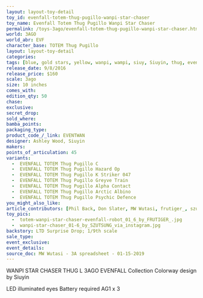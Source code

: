 ```yaml
---
layout: layout-toy-detail 
toy_id: evenfall-totem-thug-pugillo-wanpi-star-chaser
toy_name: Evenfall Totem Thug Pugillo Wanpi Star Chaser
permalink: /toys-3ago/evenfall-totem-thug-pugillo-wanpi-star-chaser.html
world: 3AGO
world_abr: EVF
character_base: TOTEM Thug Pugillo
layout: layout-toy-detail
categories: 
tags: [blue, gold stars, yellow, wanpi, wampi, siuy, Siuyin, thug, evenfall]
release_date: 9/8/2016
release_price: $160 
scale: 3ago
size: 10 inches
comes_with: 
edition_qty: 50
chase: 
exclusive: 
secret_drop: 
sold_where: 
bamba_points: 
packaging_type: 
product_code_/_link: EVENTWAN
designer: Ashley Wood, Siuyin
makers: 
points_of_articulation: 45
variants: 
  -  EVENFALL TOTEM Thug Pugillo C
  -  EVENFALL TOTEM Thug Pugillo Hazard Op
  -  EVENFALL TOTEM Thug Pugillo K Striker 047
  -  EVENFALL TOTEM Thug Pugillo Greyve Train
  -  EVENFALL TOTEM Thug Pugillo Alpha Contact
  -  EVENFALL TOTEM Thug Pugillo Arctic Albino 
  -  EVENFALL TOTEM Thug Pugillo Psychic Defence
you_might_also_like: 
article_contributors: [Phil Back, Don Slater, MW Wutasi, frutiger_, szutsung]
toy_pics: 
  -  totem-wanpi-star-chaser-evenfall-robot_01_6_by_FRUTIGER_.jpg
  -  wanpi-star-chaser_01-6_by_SZUTSUNG_via_instagram.jpg
backstory: LTD Surprise Drop; 1/9th scale
sale_type: 
event_exclusive: 
event_details: 
source_doc: MW Wutasi - 3A spreadsheet - 01-15-2019
---
```

WANPI STAR CHASER THUG L
3AGO EVENFALL Collection
Colorway design by Siuyin

LED illuminated eyes Battery required AG1 x 3



